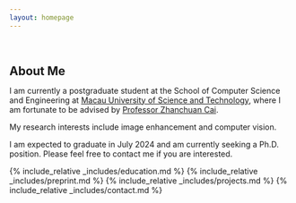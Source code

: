 ```yaml
---
layout: homepage
---
```


<h1 id="about-me"></h1>

<h2 style="margin: 60px 0px 10px;">About Me</h2>

I am currently a postgraduate student at the School of Computer Science and Engineering at [Macau University of Science and Technology](https://www.must.edu.mo/en), where I am fortunate to be advised by [Professor Zhanchuan Cai](https://www.must.edu.mo/en/scse/staff/cai-zhan-chuan).

My research interests include image enhancement and computer vision.

I am expected to graduate in July 2024 and am currently seeking a Ph.D. position. Please feel free to contact me if you are interested.





{% include_relative _includes/education.md %}
{% include_relative _includes/preprint.md %}
{% include_relative _includes/projects.md %}
{% include_relative _includes/contact.md %}
